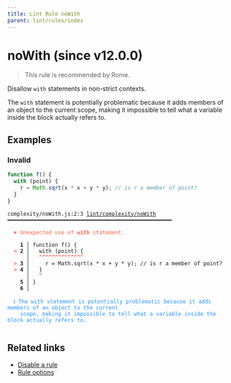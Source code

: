 ```yaml
---
title: Lint Rule noWith
parent: lint/rules/index
---
```


# noWith (since v12.0.0)

> This rule is recommended by Rome.

Disallow `with` statements in non-strict contexts.

The `with` statement is potentially problematic because it adds members of an object to the current
scope, making it impossible to tell what a variable inside the block actually refers to.

## Examples

### Invalid

```js
function f() {
  with (point) {
    r = Math.sqrt(x * x + y * y); // is r a member of point?
  }
}
```

<pre class="language-text"><code class="language-text">complexity/noWith.js:2:3 <a href="https://docs.rome.tools/lint/rules/noWith">lint/complexity/noWith</a> ━━━━━━━━━━━━━━━━━━━━━━━━━━━━━━━━━━━━━━━━━━━━━━━━━━━━

<strong><span style="color: Tomato;">  </span></strong><strong><span style="color: Tomato;">✖</span></strong> <span style="color: Tomato;">Unexpected use of </span><span style="color: Tomato;"><strong>with</strong></span><span style="color: Tomato;"> statement.</span>
  
    <strong>1 │ </strong>function f() {
<strong><span style="color: Tomato;">  </span></strong><strong><span style="color: Tomato;">&gt;</span></strong> <strong>2 │ </strong>  with (point) {
   <strong>   │ </strong>  <strong><span style="color: Tomato;">^</span></strong><strong><span style="color: Tomato;">^</span></strong><strong><span style="color: Tomato;">^</span></strong><strong><span style="color: Tomato;">^</span></strong><strong><span style="color: Tomato;">^</span></strong><strong><span style="color: Tomato;">^</span></strong><strong><span style="color: Tomato;">^</span></strong><strong><span style="color: Tomato;">^</span></strong><strong><span style="color: Tomato;">^</span></strong><strong><span style="color: Tomato;">^</span></strong><strong><span style="color: Tomato;">^</span></strong><strong><span style="color: Tomato;">^</span></strong><strong><span style="color: Tomato;">^</span></strong><strong><span style="color: Tomato;">^</span></strong>
<strong><span style="color: Tomato;">  </span></strong><strong><span style="color: Tomato;">&gt;</span></strong> <strong>3 │ </strong>    r = Math.sqrt(x * x + y * y); // is r a member of point?
<strong><span style="color: Tomato;">  </span></strong><strong><span style="color: Tomato;">&gt;</span></strong> <strong>4 │ </strong>  }
   <strong>   │ </strong>  <strong><span style="color: Tomato;">^</span></strong>
    <strong>5 │ </strong>}
    <strong>6 │ </strong>
  
<strong><span style="color: rgb(38, 148, 255);">  </span></strong><strong><span style="color: rgb(38, 148, 255);">ℹ</span></strong> <span style="color: rgb(38, 148, 255);">The with statement is potentially problematic because it adds members of an object to the current
</span><span style="color: rgb(38, 148, 255);">  </span><span style="color: rgb(38, 148, 255);">  </span><span style="color: rgb(38, 148, 255);">scope, making it impossible to tell what a variable inside the block actually refers to.</span>
  
</code></pre>

## Related links

- [Disable a rule](/linter/#disable-a-lint-rule)
- [Rule options](/linter/#rule-options)
